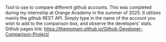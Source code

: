 Tool to use to compare different github accounts.
  This was completed during my internship at Orange Academy in the summer of 2025.
  It utilizes mainly the github REST API.
  Simply type in the name of the account you wish to add to the comparison box, and observe the developers' stats.
  Github pages link:  https://themomani.github.io/Github-Developer-Comparison-Project/

